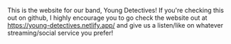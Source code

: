 This is the website for our band, Young Detectives! If you're checking this out on github, I highly encourage you to go check the website out at https://young-detectives.netlify.app/ and give us a listen/like on whatever streaming/social service you prefer!
